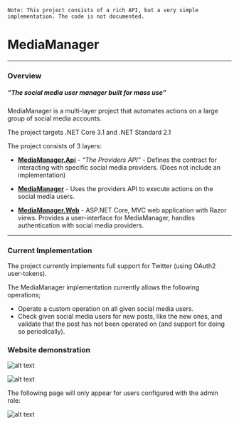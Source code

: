 ``Note: This project consists of a rich API, but a very simple implementation. The code is not documented.``

# MediaManager
---
### Overview

##### *“The social media user manager built for mass use”*

MediaManager is a multi-layer project that automates actions on a large group of social media accounts.

The project targets .NET Core 3.1 and .NET Standard 2.1

The project consists of 3 layers:

 - **[MediaManager.Api](https://github.com/TheMulti0/MediaManager/tree/master/MediaManager.Api)** - *“The Providers API”* - Defines the contract for interacting with specific social media providers. (Does not include an implementation)

 - **[MediaManager](https://github.com/TheMulti0/MediaManager/tree/master/MediaManager)** - Uses the providers API to execute actions on the social media users.

 - **[MediaManager.Web](https://github.com/TheMulti0/MediaManager/tree/master/MediaManager.Web)** - ASP.NET Core, MVC web application with Razor views. Provides a user-interface for MediaManager, handles authentication with social media providers.
---
### Current Implementation

The project currently implements full support for Twitter (using OAuth2 user-tokens).

The MediaManager implementation currently allows the following operations;
 - Operate a custom operation on all given social media users.
 - Check given social media users for new posts, like the new ones, and validate that the post has not been operated on (and support for doing so periodically).

### Website demonstration

![alt text](https://i.imgur.com/2oYCzPF.png)

![alt text](https://i.imgur.com/eL7b9ve.png)



The following page will only appear for users configured with the admin role:

![alt text](https://i.imgur.com/2ZKDrGf.png)